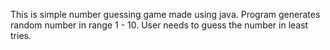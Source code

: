 This is simple number guessing game made using java. Program generates random number in range 1 - 10. User needs to guess the number in least tries.
